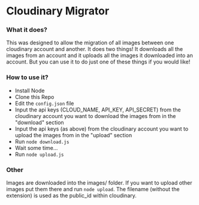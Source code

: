 # Cloudinary Migrator

### What it does?

This was designed to allow the migration of all images between one cloudinary account and another. It does two things! It downloads all the images from an account and it uploads all the images it downloaded into an account. But you can use it to do just one of these things if you would like!

### How to use it?

* Install Node
* Clone this Repo
* Edit the `config.json` file
* Input the api keys (CLOUD_NAME, API_KEY, API_SECRET) from the cloudinary account you want to download the images from in the "download" section
* Input the api keys (as above) from the cloudinary account you want to upload the images from in the "upload" section
* Run `node download.js`
* Wait some time...
* Run `node upload.js`

### Other

Images are downloaded into the images/ folder. If you want to upload other images put them there and run `node upload`. The filename (without the extension) is used as the public_id within cloudinary.